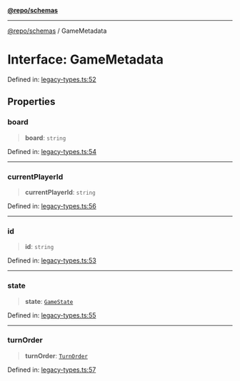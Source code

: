 [**@repo/schemas**](../README.md)

***

[@repo/schemas](../README.md) / GameMetadata

# Interface: GameMetadata

Defined in: [legacy-types.ts:52](https://github.com/alexqguo/drinking-board-game-v3/blob/4f4a12dcb42e0861ffa9f989554e8e3dfe2a43b8/packages/schemas/src/legacy-types.ts#L52)

## Properties

### board

> **board**: `string`

Defined in: [legacy-types.ts:54](https://github.com/alexqguo/drinking-board-game-v3/blob/4f4a12dcb42e0861ffa9f989554e8e3dfe2a43b8/packages/schemas/src/legacy-types.ts#L54)

***

### currentPlayerId

> **currentPlayerId**: `string`

Defined in: [legacy-types.ts:56](https://github.com/alexqguo/drinking-board-game-v3/blob/4f4a12dcb42e0861ffa9f989554e8e3dfe2a43b8/packages/schemas/src/legacy-types.ts#L56)

***

### id

> **id**: `string`

Defined in: [legacy-types.ts:53](https://github.com/alexqguo/drinking-board-game-v3/blob/4f4a12dcb42e0861ffa9f989554e8e3dfe2a43b8/packages/schemas/src/legacy-types.ts#L53)

***

### state

> **state**: [`GameState`](../enumerations/GameState.md)

Defined in: [legacy-types.ts:55](https://github.com/alexqguo/drinking-board-game-v3/blob/4f4a12dcb42e0861ffa9f989554e8e3dfe2a43b8/packages/schemas/src/legacy-types.ts#L55)

***

### turnOrder

> **turnOrder**: [`TurnOrder`](../enumerations/TurnOrder.md)

Defined in: [legacy-types.ts:57](https://github.com/alexqguo/drinking-board-game-v3/blob/4f4a12dcb42e0861ffa9f989554e8e3dfe2a43b8/packages/schemas/src/legacy-types.ts#L57)

